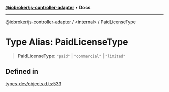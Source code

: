 [**@iobroker/js-controller-adapter**](../../README.md) • **Docs**

***

[@iobroker/js-controller-adapter](../../globals.md) / [\<internal\>](../README.md) / PaidLicenseType

# Type Alias: PaidLicenseType

> **PaidLicenseType**: `"paid"` \| `"commercial"` \| `"limited"`

## Defined in

[types-dev/objects.d.ts:533](https://github.com/ioBroker/ioBroker.js-controller/blob/3daa8532c48e6c817fc472607ccec26424ca987e/packages/types-dev/objects.d.ts#L533)
